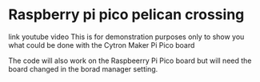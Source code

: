 # Raspberry pi pico pelican crossing
 link youtube video 
This is for demonstration purposes only to show you what could be done with the Cytron Maker Pi Pico board

The code will also work on the Raspbeerry Pi Pico board but will need the board changed in the borad manager setting.
